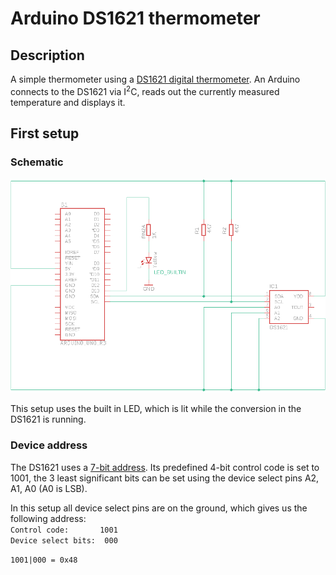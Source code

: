 # Arduino DS1621 thermometer

## Description
A simple thermometer using a [DS1621 digital thermometer](https://pdfserv.maximintegrated.com/en/ds/DS1621.pdf).
An Arduino connects to the DS1621 via I<sup>2</sup>C, reads out the currently measured temperature and displays it.

## First setup
### Schematic
![First setup](https://github.com/lacerto/Arduino-DS1621-thermometer/blob/master/01_Thermometer_Serial_output.png)

This setup uses the built in LED, which is lit while the conversion in the DS1621 is running.
### Device address
The DS1621 uses a [7-bit address](https://en.wikipedia.org/wiki/I%C2%B2C#7-bit_addressing). Its predefined 4-bit control code is set to 1001, the 3 least significant bits can be set using the device select pins A2, A1, A0 (A0 is LSB).  

In this setup all device select pins are on the ground, which gives us the following address:  
`Control code:       1001`  
`Device select bits:  000`  

`1001|000 = 0x48`
